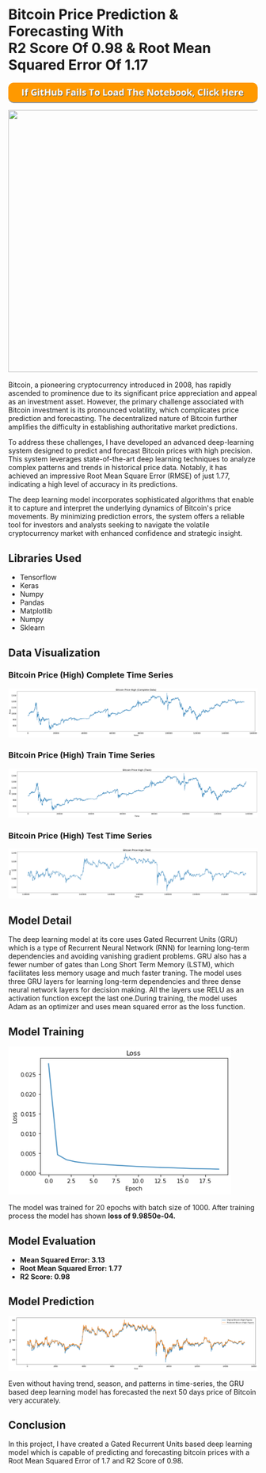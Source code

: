 # Bitcoin Price Prediction & Forecasting With <br> R2 Score Of 0.98 & Root Mean Squared Error Of 1.17
<p align="center">
<a href="https://nbviewer.jupyter.org/github/NavinBondade/Forecasting-The-Bitcoin-Price-With-An-R2-Score-Of-0.98-MSE-Of-1.17/blob/main/Bitcon%20Price%20Predection%20Plus%20Forecasting/NoteBook/Bitcoin_Price_Prediction_With_GRU_%28R2_Score_%3D_0_98_%29_.ipynb" target="_blank">
  <img align="center"  src="https://github.com/NavinBondade/Distinguishing-Fake-And-Real-News-With-Deep-Learning/blob/main/Graphs/button_if-github-fails-to-load-the-notebook-click-here%20(4).png?raw=true"/>
</a>
</p>
<img src="https://masterthecrypto.com/wp-content/uploads/2019/11/BITCOIN-PRICE.jpg" width="900" height="530">
<p>Bitcoin, a pioneering cryptocurrency introduced in 2008, has rapidly ascended to prominence due to its significant price appreciation and appeal as an investment asset. However, the primary challenge associated with Bitcoin investment is its pronounced volatility, which complicates price prediction and forecasting. The decentralized nature of Bitcoin further amplifies the difficulty in establishing authoritative market predictions.

To address these challenges, I have developed an advanced deep-learning system designed to predict and forecast Bitcoin prices with high precision. This system leverages state-of-the-art deep learning techniques to analyze complex patterns and trends in historical price data. Notably, it has achieved an impressive Root Mean Square Error (RMSE) of just 1.77, indicating a high level of accuracy in its predictions.

The deep learning model incorporates sophisticated algorithms that enable it to capture and interpret the underlying dynamics of Bitcoin's price movements. By minimizing prediction errors, the system offers a reliable tool for investors and analysts seeking to navigate the volatile cryptocurrency market with enhanced confidence and strategic insight.</p>
<h2>Libraries Used</h2>
<ul>
  <li>Tensorflow</li>
  <li>Keras</li>
  <li>Numpy</li>
  <li>Pandas </li>
  <li>Matplotlib</li>
  <li>Numpy</li>
  <li>Sklearn</li>
</ul> 
<h2>Data Visualization</h2>
<h3>Bitcoin Price (High) Complete Time Series</h3>
<img src="https://github.com/NavinBondade/Bitcoin-Price-Prediction-With-GRU-R2-Score-0.98-/blob/main/Bitcon%20Price%20Predection%20Plus%20Forecasting/Graph/Bitcoin%20Price%20High.png?raw=true">
<h3>Bitcoin Price (High) Train Time Series</h3>
<img src="https://github.com/NavinBondade/Bitcoin-Price-Prediction-With-GRU-R2-Score-0.98-/blob/main/Bitcon%20Price%20Predection%20Plus%20Forecasting/Graph/Bitcoin%20Price%20High%20(Train).png">
<h3>Bitcoin Price (High) Test Time Series</h3>
<img src="https://github.com/NavinBondade/Bitcoin-Price-Prediction-With-GRU-R2-Score-0.98-/blob/main/Bitcon%20Price%20Predection%20Plus%20Forecasting/Graph/Bitcoin%20Price%20High%20(Test).png">
<h2>Model Detail</h2>
<p>The deep learning model at its core uses Gated Recurrent Units (GRU) which is a type of Recurrent Neural Network (RNN) for learning long-term dependencies and avoiding vanishing gradient problems. GRU also has a fewer number of gates than Long Short Term Memory (LSTM), which facilitates less memory usage and much faster traning. The model uses three GRU layers for learning long-term dependencies and three dense neural network layers for decision making. All the layers use RELU as an activation function except the last one.During training, the model uses Adam as an optimizer and uses mean squared error as the loss function. 
<h2>Model Training</h2>
<img src="https://github.com/NavinBondade/Bitcoin-Price-Prediction-With-GRU-R2-Score-0.98-/blob/main/Bitcon%20Price%20Predection%20Plus%20Forecasting/Graph/loss.png" width="450" height="300">
<p>The model was trained for 20 epochs with batch size of 1000. After training process the model has shown <b>loss of 9.9850e-04.</b></p>
<h2>Model Evaluation</h2>

<ul>
  <li><b>Mean Squared Error: 3.13</b></li>
  <li><b>Root Mean Squared Error: 1.77</b></li>
  <li><b>R2 Score: 0.98</b></li> 
</ul>  
<h2>Model Prediction</h2>
<img src="https://github.com/NavinBondade/Bitcoin-Price-Prediction-With-GRU-R2-Score-0.98-/blob/main/Bitcon%20Price%20Predection%20Plus%20Forecasting/Graph/Forecasting%20and%20Prediction.png?raw=true">
<p>Even without having trend, season, and patterns in time-series, the GRU based deep learning model has forecasted the next 50 days price of Bitcoin very accurately.</p>  
<h2>Conclusion</h2>
<p>In this project, I have created a Gated Recurrent Units based deep learning model which is capable of predicting and forecasting bitcoin prices with a Root Mean Squared Error of 1.7 and R2 Score of 0.98.</p>
